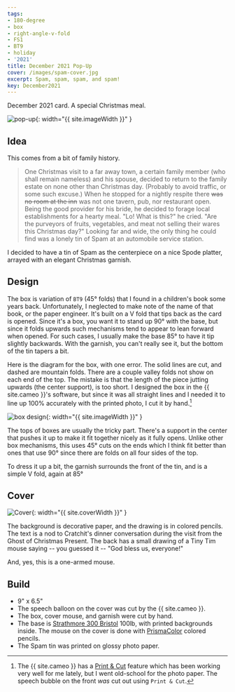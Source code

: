 ```yaml
---
tags:
- 180-degree
- box
- right-angle-v-fold
- FS1
- BT9
- holiday
- '2021'
title: December 2021 Pop-Up
cover: /images/spam-cover.jpg
excerpt: Spam, spam, spam, and spam!
key: December2021
---
```

December 2021 card. A special Christmas meal.<!--more-->

![pop-up]({{site.baseurl}}/images/spam.gif){: width="{{ site.imageWidth }}" }

## Idea

This comes from a bit of family history.

>One Christmas visit to a far away town, a certain family member (who shall remain nameless) and his spouse, decided to return to the family estate on none other than Christmas day. (Probably to avoid traffic, or some such excuse.) When he stopped for a nightly respite there ~~was no room at the inn~~ was not one tavern, pub, nor restaurant open. Being the good provider for his bride, he decided to forage local establishments for a hearty meal. "Lo! What is this?" he cried. "Are the purveyors of fruits, vegetables, and meat not selling their wares this Christmas day?" Looking far and wide, the only thing he could find was a lonely tin of Spam at an automobile service station.

I decided to have a tin of Spam as the centerpiece on a nice Spode platter, arrayed with an elegant Christmas garnish.

## Design

The box is variation of `BT9` (45&deg; folds) that I found in a children's book some years back. Unfortunately, I neglected to make note of the name of that book, or the paper engineer. It's built on a V fold that tips back as the card is opened. Since it's a box, you want it to stand up 90&deg; with the base, but since it folds upwards such mechanisms tend to appear to lean forward when opened. For such cases, I usually make the base 85&deg; to have it tip slightly backwards. With the garnish, you can't really see it, but the bottom of the tin tapers a bit.

Here is the diagram for the box, with one error. The solid lines are cut, and dashed are mountain folds. There are a couple valley folds not show on each end of the top. The mistake is that the length of the piece jutting upwards (the center support), is too short. I designed the box in the {{ site.cameo }}'s software, but since it was all straight lines and I needed it to line up 100% accurately with the printed photo, I cut it by hand.[^1]

![box design]({{site.baseurl}}/images/box.jpg){: width="{{ site.imageWidth }}" }

The tops of boxes are usually the tricky part. There's a support in the center that pushes it up to make it fit together nicely as it fully opens. Unlike other box mechanisms, this uses 45&deg; cuts on the ends which I think fit better than ones that use 90&deg; since there are folds on all four sides of the top.

To dress it up a bit, the garnish surrounds the front of the tin, and is a simple V fold, again at 85&deg;

## Cover

![Cover]({{site.baseurl}}{{page.cover}}){: width="{{ site.coverWidth }}" }

The background is decorative paper, and the drawing is in colored pencils. The text is a nod to Cratchit's dinner conversation during the visit from the Ghost of Christmas Present. The back has a small drawing of a Tiny Tim mouse saying -- you guessed it -- "God bless us, everyone!"

And, yes, this is a one-armed mouse.

## Build

* 9" x 6.5"
* The speech balloon on the cover was cut by the {{ site.cameo }}.
* The box, cover mouse, and garnish were cut by hand.
* The base is [Strathmore 300 Bristol](/supplies.html#strathmore-300-bristol) 100lb, with printed backgrounds inside. The mouse on the cover is done with [PrismaColor](/supplies.html#prismacolor-colored-pencils) colored pencils.
* The Spam tin was printed on glossy photo paper.

[^1]: The {{ site.cameo }} has a [Print & Cut](https://www.silhouetteamerica.com/printer-friendly/faq/print-and-cut-overview-and-how-to) feature which has been working very well for me lately, but I went old-school for the photo paper. The speech bubble on the front _was_ cut out using `Print & Cut`.
